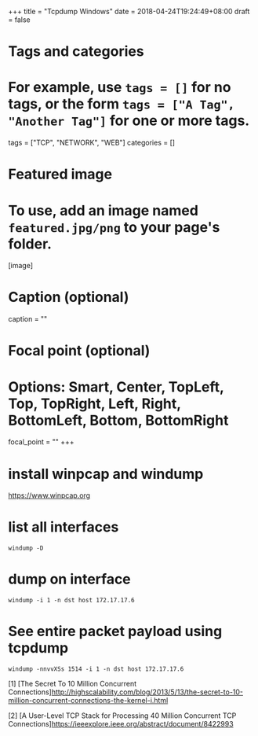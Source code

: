 +++
title = "Tcpdump Windows"
date = 2018-04-24T19:24:49+08:00
draft = false

# Tags and categories
# For example, use `tags = []` for no tags, or the form `tags = ["A Tag", "Another Tag"]` for one or more tags.
tags = ["TCP", "NETWORK", "WEB"]
categories = []

# Featured image
# To use, add an image named `featured.jpg/png` to your page's folder. 
[image]
  # Caption (optional)
  caption = ""

  # Focal point (optional)
  # Options: Smart, Center, TopLeft, Top, TopRight, Left, Right, BottomLeft, Bottom, BottomRight
  focal_point = ""
+++


# install winpcap and windump

https://www.winpcap.org






# list all interfaces

```
windump -D
```

# dump on interface

```
windump -i 1 -n dst host 172.17.17.6
```


# See entire packet payload using tcpdump

```
windump -nnvvXSs 1514 -i 1 -n dst host 172.17.17.6
```






[1] [The Secret To 10 Million Concurrent Connections]http://highscalability.com/blog/2013/5/13/the-secret-to-10-million-concurrent-connections-the-kernel-i.html


[2] [A User-Level TCP Stack for Processing 40 Million Concurrent TCP Connections]https://ieeexplore.ieee.org/abstract/document/8422993


